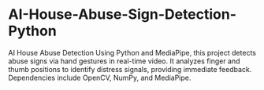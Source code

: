 # AI-House-Abuse-Sign-Detection-Python
AI House Abuse Detection Using Python and MediaPipe, this project detects abuse signs via hand gestures in real-time video. It analyzes finger and thumb positions to identify distress signals, providing immediate feedback. Dependencies include OpenCV, NumPy, and MediaPipe.
